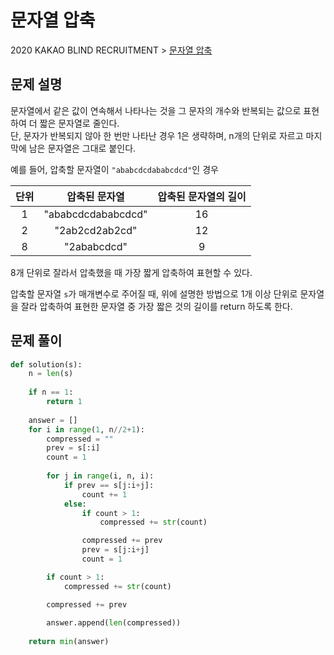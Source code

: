 # 문자열 압축

2020 KAKAO BLIND RECRUITMENT > [문자열 압축](https://programmers.co.kr/learn/courses/30/lessons/60057)

## 문제 설명

문자열에서 같은 값이 연속해서 나타나는 것을 그 문자의 개수와 반복되는 값으로 표현하여 더 짧은 문자열로 줄인다.  
단, 문자가 반복되지 않아 한 번만 나타난 경우 1은 생략하며, n개의 단위로 자르고 마지막에 남은 문자열은 그대로 붙인다.

예를 들어, 압축할 문자열이 `"ababcdcdababcdcd"`인 경우

|단위|압축된 문자열|압축된 문자열의 길이|
|:------:|:---:|:---:|
|1|"ababcdcdababcdcd"|16|
|2|"2ab2cd2ab2cd"|12|
|8|"2ababcdcd"|9|

8개 단위로 잘라서 압축했을 때 가장 짧게 압축하여 표현할 수 있다.

압축할 문자열 `s`가 매개변수로 주어질 때, 위에 설명한 방법으로 1개 이상 단위로 문자열을 잘라 압축하여 표현한 문자열 중 가장 짧은 것의 길이를 return 하도록 한다.

## 문제 풀이

```python
def solution(s):
    n = len(s)
    
    if n == 1:
        return 1
    
    answer = []
    for i in range(1, n//2+1):
        compressed = ""
        prev = s[:i]
        count = 1
        
        for j in range(i, n, i):
            if prev == s[j:i+j]:
                count += 1
            else:
                if count > 1:
                    compressed += str(count)

                compressed += prev
                prev = s[j:i+j]
                count = 1

        if count > 1:
            compressed += str(count)

        compressed += prev
        
        answer.append(len(compressed))
    
    return min(answer)
```
